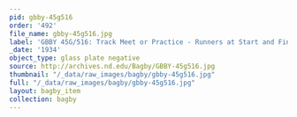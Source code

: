 ```yaml
---
pid: gbby-45g516
order: '492'
file_name: gbby-45g516.jpg
label: 'GBBY 45G/516: Track Meet or Practice - Runners at Start and Finish - 1934'
_date: '1934'
object_type: glass plate negative
source: http://archives.nd.edu/Bagby/GBBY-45g516.jpg
thumbnail: "/_data/raw_images/bagby/gbby-45g516.jpg"
full: "/_data/raw_images/bagby/gbby-45g516.jpg"
layout: bagby_item
collection: bagby
---
```

